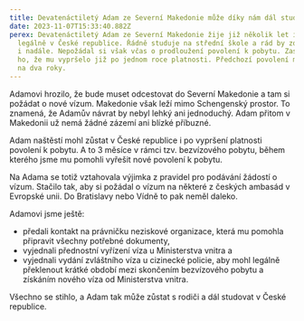 ```yaml
---
title: Devatenáctiletý Adam ze Severní Makedonie může díky nám dál studovat!
date: 2023-11-07T15:33:40.882Z
perex: Devatenáctiletý Adam ze Severní Makedonie žije již několik let i s rodiči
  legálně v České republice. Řádně studuje na střední škole a rád by zde zůstal
  i nadále. Nepožádal si však včas o prodloužení povolení k pobytu. Zaskočilo
  ho, že mu vypršelo již po jednom roce platnosti. Předchozí povolení měl totiž
  na dva roky.
---
```

Adamovi hrozilo, že bude muset odcestovat do Severní Makedonie a tam si požádat o nové vízum. Makedonie však leží mimo Schengenský prostor. To znamená, že Adamův návrat by nebyl lehký ani jednoduchý. Adam přitom v Makedonii už nemá žádné zázemí ani blízké příbuzné.

Adam naštěstí mohl zůstat v České republice i po vypršení platnosti povolení k pobytu. A to 3 měsíce v rámci tzv. bezvízového pobytu, během kterého jsme mu pomohli vyřešit nové povolení k pobytu.

Na Adama se totiž vztahovala výjimka z pravidel pro podávání žádostí o vízum. Stačilo tak, aby si požádal o vízum na některé z českých ambasád v Evropské unii. Do Bratislavy nebo Vídně to pak neměl daleko. 

Adamovi jsme ještě: 

* předali kontakt na právničku neziskové organizace, která mu pomohla připravit všechny potřebné dokumenty,
* vyjednali přednostní vyřízení víza u Ministerstva vnitra a
* vyjednali vydání zvláštního víza u cizinecké policie, aby mohl legálně překlenout krátké období mezi skončením bezvízového pobytu a získáním nového víza od Ministerstva vnitra.

Všechno se stihlo, a Adam tak může zůstat s rodiči a dál studovat v České republice.